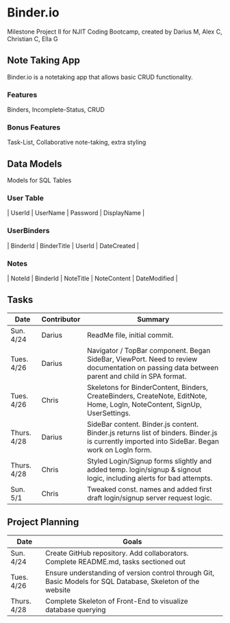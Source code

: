 # Binder.io
    
Milestone Project II for NJIT Coding Bootcamp, created by Darius M, Alex C, Christian C, Ella G

## Note Taking App

Binder.io is a notetaking app that allows basic CRUD functionality.


### Features

Binders, Incomplete-Status, CRUD

### Bonus Features

Task-List, Collaborative note-taking, extra styling

## Data Models

Models for SQL Tables

### User Table

| UserId | UserName | Password | DisplayName |

### UserBinders

| BinderId | BinderTitle | UserId | DateCreated |

### Notes

| NoteId | BinderId | NoteTitle | NoteContent | DateModified | 

## Tasks
| Date | Contributor | Summary |
| ---- | ----------- | ------- |
| Sun. 4/24 | Darius | ReadMe file, initial commit. |
| Tues. 4/26 | Darius | Navigator / TopBar component. Began SideBar, ViewPort. Need to review documentation on passing data between parent and child in SPA format. |
| Tues. 4/26 | Chris | Skeletons for BinderContent, Binders, CreateBinders, CreateNote, EditNote, Home, LogIn, NoteContent, SignUp, UserSettings. |
| Thurs. 4/28 | Darius | SideBar content. Binder.js content. Binder.js returns list of binders. Binder.js is currently imported into SideBar. Began work on LogIn form. |
| Thurs. 4/28 | Chris | Styled Login/Signup forms slightly and added temp. login/signup & signout logic, including alerts for bad attempts. |
| Sun. 5/1 | Chris | Tweaked const. names and added first draft login/signup server request logic. |

## Project Planning
| Date | Goals |
| ---- | ----- |
| Sun. 4/24 | Create GitHub repository. Add collaborators. Complete README.md, tasks sectioned out |
| Tues. 4/26 | Ensure understanding of version control through Git, Basic Models for SQL Database, Skeleton of the website |
| Thurs. 4/28 | Complete Skeleton of Front-End to visualize database querying |
